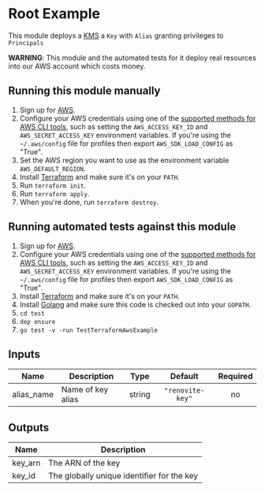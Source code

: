 # Root Example

This module deploys a [KMS](https://docs.aws.amazon.com/kms/latest/developerguide/overview.html) a `Key` with `Alias` granting privileges to `Principals`

**WARNING**: This module and the automated tests for it deploy real resources into our AWS account which costs money. 


## Running this module manually

1. Sign up for [AWS](https://aws.amazon.com/).
2. Configure your AWS credentials using one of the [supported methods for AWS CLI
   tools](https://docs.aws.amazon.com/cli/latest/userguide/cli-chap-getting-started.html), such as setting the
   `AWS_ACCESS_KEY_ID` and `AWS_SECRET_ACCESS_KEY` environment variables. If you're using the `~/.aws/config` file for profiles then export `AWS_SDK_LOAD_CONFIG` as "True".
3. Set the AWS region you want to use as the environment variable `AWS_DEFAULT_REGION`.
4. Install [Terraform](https://www.terraform.io/) and make sure it's on your `PATH`.
5. Run `terraform init`.
6. Run `terraform apply`.
7. When you're done, run `terraform destroy`.

## Running automated tests against this module

1. Sign up for [AWS](https://aws.amazon.com/).
1. Configure your AWS credentials using one of the [supported methods for AWS CLI
   tools](https://docs.aws.amazon.com/cli/latest/userguide/cli-chap-getting-started.html), such as setting the
   `AWS_ACCESS_KEY_ID` and `AWS_SECRET_ACCESS_KEY` environment variables. If you're using the `~/.aws/config` file for profiles then export `AWS_SDK_LOAD_CONFIG` as "True".
1. Install [Terraform](https://www.terraform.io/) and make sure it's on your `PATH`.
1. Install [Golang](https://golang.org/) and make sure this code is checked out into your `GOPATH`.
1. `cd test`
1. `dep ensure`
1. `go test -v -run TestTerraformAwsExample`

[/]: / "<!-- BEGINNING OF PRE-COMMIT-TERRAFORM DOCS HOOK -->"
## Inputs

| Name | Description | Type | Default | Required |
|------|-------------|:----:|:-----:|:-----:|
| alias\_name | Name of key alias | string | `"renovite-key"` | no |

## Outputs

| Name | Description |
|------|-------------|
| key\_arn | The ARN of the key |
| key\_id | The globally unique identifier for the key |

[/]: / "<!-- END OF PRE-COMMIT-TERRAFORM DOCS HOOK -->"
